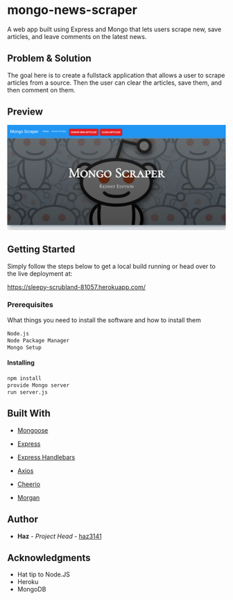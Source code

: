 # mongo-news-scraper
A web app built using Express and Mongo that lets users scrape new, save articles, and leave comments on the latest news.

## Problem & Solution

The goal here is to create a fullstack application that allows a user to scrape articles from a source. Then the user can clear the articles, save them, and then comment on them.

## Preview

![Preview](https://github.com/haz3141/mongo-news-scraper/blob/master/public/assets/images/Capture.PNG)

## Getting Started

Simply follow the steps below to get a local build running or head over to the live deployment at:

https://sleepy-scrubland-81057.herokuapp.com/

### Prerequisites

What things you need to install the software and how to install them

```
Node.js
Node Package Manager
Mongo Setup
```

#### Installing

```
npm install
provide Mongo server
run server.js
```

## Built With

* [Mongoose](https://www.npmjs.com/package/mongoose)
   
* [Express](https://www.npmjs.com/package/express)

* [Express Handlebars](https://www.npmjs.com/package/express-handlebars)

* [Axios](https://www.npmjs.com/package/axios)

* [Cheerio](https://www.npmjs.com/package/Cheerio)

* [Morgan](https://www.npmjs.com/package/morgan)

## Author

* **Haz** - *Project Head* - [haz3141](https://github.com/haz3141)

## Acknowledgments

* Hat tip to Node.JS
* Heroku
* MongoDB